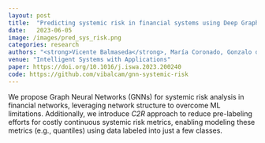 ```yaml
---
layout: post
title:  "Predicting systemic risk in financial systems using Deep Graph Learning"
date:   2023-06-05
image: /images/pred_sys_risk.png
categories: research
authors: "<strong>Vicente Balmaseda</strong>, María Coronado, Gonzalo de Cadenas-Santiago"
venue: "Intelligent Systems with Applications"
paper: https://doi.org/10.1016/j.iswa.2023.200240
code: https://github.com/vibalcam/gnn-systemic-risk
---
```

<!-- This work addresses the limitations of traditional techniques in analyzing systemic risk by proposing Graph Neural Networks (GNNs) for systemic risk analysis in financial networks. Leveraging network structure and feature information, GNNs outperform traditional Machine Learning (ML) methods in classifying entities based on systemic risk importance. Additionally, we introduce C2R, an approach that reduces pre-labeling effort for costly systemic risk metrics by pre-labeling into a small number of classes while predicting continuous risk scores. -->
We propose Graph Neural Networks (GNNs) for systemic risk analysis in financial networks, leveraging network structure to overcome ML limitations. Additionally, we introduce *C2R* approach to reduce pre-labeling efforts for costly continuous systemic risk metrics, enabling modeling these metrics (e.g., quantiles) using data labeled into just a few classes.
